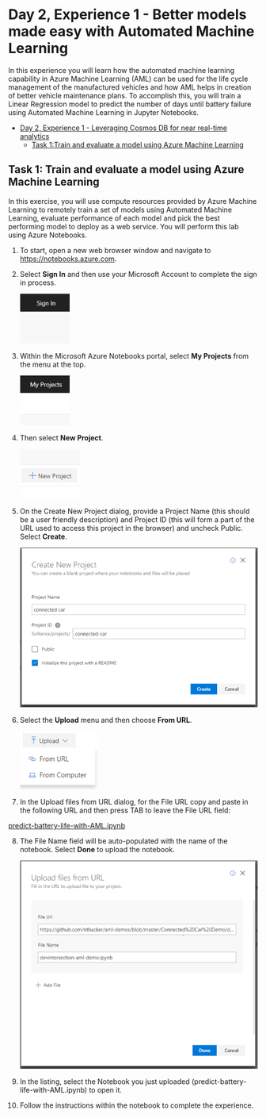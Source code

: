# Day 2, Experience 1 - Better models made easy with Automated Machine Learning

In this experience you will learn how the automated machine learning capability in Azure Machine Learning (AML) can be used for the life cycle management of the manufactured vehicles and how AML helps in creation of better vehicle maintenance plans. To accomplish this, you will train a Linear Regression model to predict the number of days until battery failure using Automated Machine Learning in Jupyter Notebooks.

- [Day 2, Experience 1 - Leveraging Cosmos DB for near real-time analytics](#day-1-experience-2---leveraging-cosmos-db-for-near-real-time-analytics)
  - [Task 1:Train and evaluate a model using Azure Machine Learning](#exercise-1-configure-cosmos-db)


## Task 1: Train and evaluate a model using Azure Machine Learning

In this exercise, you will use compute resources provided by Azure Machine Learning to remotely train a set of models using Automated Machine Learning, evaluate performance of each model and pick the best performing model to deploy as a web service. You will perform this lab using Azure Notebooks.

1.  To start, open a new web browser window and navigate to <https://notebooks.azure.com>. 

2.  Select **Sign In** and then use your Microsoft Account to complete the sign in process.

    ![The Sign In button](media/01.png 'Sign In')

3.  Within the Microsoft Azure Notebooks portal, select **My Projects** from the menu at the top. 

    ![The My Projects button](media/02.png 'My Projects')

4.  Then select **New Project**.

    ![The New Project button](media/03.png 'New Project')

5.  On the Create New Project dialog, provide a Project Name (this should be a user friendly description) and Project ID (this will form a part of the URL used to access this project in the browser) and uncheck Public. Select **Create**.

    ![The Create New Project dialog](media/04.png 'Create New Project')

6.  Select the **Upload** menu and then choose **From URL**.

    ![The Upload menu](media/05.png 'Upload')

7. In the Upload files from URL dialog, for the File URL copy and paste in the following URL and then press TAB to leave the File URL field: 

[predict-battery-life-with-AML.ipynb](/predict-battery-life-with-AML.ipynb)

8.  The File Name field will be auto-populated with the name of the notebook.  Select **Done** to upload the notebook.

    ![The Upload files from URL dialog](media/06.png 'Upload files from URL')

9.  In the listing, select the Notebook you just uploaded (predict-battery-life-with-AML.ipynb) to open it. 

10.  Follow the instructions within the notebook to complete the experience.